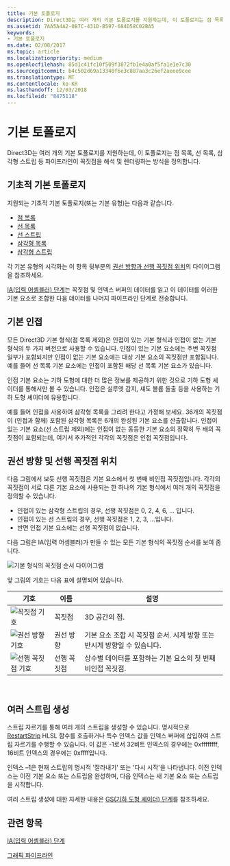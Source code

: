 ```yaml
---
title: 기본 토폴로지
description: Direct3D는 여러 개의 기본 토폴로지를 지원하는데, 이 토폴로지는 점 목록, 선 목록, 삼각형 스트립 등 파이프라인이 꼭짓점을 해석 및 렌더링하는 방식을 정의합니다.
ms.assetid: 7AA5A4A2-0B7C-431D-B597-684D58C02BA5
keywords:
- 기본 토폴로지
ms.date: 02/08/2017
ms.topic: article
ms.localizationpriority: medium
ms.openlocfilehash: 85d1c41fc10f509f3872fb1e4a0af5fa1e1e7c30
ms.sourcegitcommit: b4c502d69a13340f6e3c887aa3c26ef2aeee9cee
ms.translationtype: MT
ms.contentlocale: ko-KR
ms.lasthandoff: 12/03/2018
ms.locfileid: "8475118"
---
```

# <a name="primitive-topologies"></a>기본 토폴로지


Direct3D는 여러 개의 기본 토폴로지를 지원하는데, 이 토폴로지는 점 목록, 선 목록, 삼각형 스트립 등 파이프라인이 꼭짓점을 해석 및 렌더링하는 방식을 정의합니다.

## <a name="span-idprimitivetypesspanspan-idprimitivetypesspanspan-idprimitivetypesspanbasic-primitive-topologies"></a><span id="Primitive_Types"></span><span id="primitive_types"></span><span id="PRIMITIVE_TYPES"></span>기초적 기본 토폴로지


지원되는 기초적 기본 토폴로지(또는 기본 유형)는 다음과 같습니다.

-   [점 목록](point-lists.md)
-   [선 목록](line-lists.md)
-   [선 스트립](line-strips.md)
-   [삼각형 목록](triangle-lists.md)
-   [삼각형 스트립](triangle-strips.md)

각 기본 유형의 시각화는 이 항목 뒷부분의 [권선 방향과 선행 꼭짓점 위치](#winding-direction-and-leading-vertex-positions)의 다이어그램을 참조하세요.

[IA(입력 어셈블러) 단계](input-assembler-stage--ia-.md)는 꼭짓점 및 인덱스 버퍼의 데이터를 읽고 이 데이터를 이러한 기본 요소로 조합한 다음 데이터를 나머지 파이프라인 단계로 전송합니다.

## <a name="span-idprimitiveadjacencyspanspan-idprimitiveadjacencyspanspan-idprimitiveadjacencyspanprimitive-adjacency"></a><span id="Primitive_Adjacency"></span><span id="primitive_adjacency"></span><span id="PRIMITIVE_ADJACENCY"></span>기본 인접


모든 Direct3D 기본 형식(점 목록 제외)은 인접이 있는 기본 형식과 인접이 없는 기본 형식의 두 가지 버전으로 사용할 수 있습니다. 인접이 있는 기본 요소에는 주변 꼭짓점 일부가 포함되지만 인접이 없는 기본 요소에는 대상 기본 요소의 꼭짓점만 포함됩니다. 예를 들어 선 목록 기본 요소에는 인접이 포함된 해당 선 목록 기본 요소가 있습니다.

인접 기본 요소는 기하 도형에 대한 더 많은 정보를 제공하기 위한 것으로 기하 도형 셰이더를 통해서만 볼 수 있습니다. 인접은 실루엣 감지, 섀도 볼륨 돌출 등을 사용하는 기하 도형 셰이더에 유용합니다.

예를 들어 인접을 사용하여 삼각형 목록을 그리려 한다고 가정해 보세요. 36개의 꼭짓점이 (인접과 함께) 포함된 삼각형 목록은 6개의 완성된 기본 요소를 산출합니다. 인접이 있는 기본 요소(선 스트립 제외)에는 인접이 없는 동등한 기본 요소의 정확히 두 배의 꼭짓점이 포함되는데, 여기서 추가적인 각각의 꼭짓점은 인접 꼭짓점입니다.

## <a name="span-idwindingdirectionandleadingvertexpositionsspanspan-idwindingdirectionandleadingvertexpositionsspanspan-idwindingdirectionandleadingvertexpositionsspanspan-idwinding-direction-and-leading-vertex-positionsspanwinding-direction-and-leading-vertex-positions"></a><span id="Winding_Direction_and_Leading_Vertex_Positions"></span><span id="winding_direction_and_leading_vertex_positions"></span><span id="WINDING_DIRECTION_AND_LEADING_VERTEX_POSITIONS"></span><span id="winding-direction-and-leading-vertex-positions"></span>권선 방향 및 선행 꼭짓점 위치


다음 그림에서 보듯 선행 꼭짓점은 기본 요소에서 첫 번째 비인접 꼭짓점입니다. 각각의 꼭짓점이 서로 다른 기본 요소에 사용되는 한 하나의 기본 형식에서 여러 개의 꼭짓점을 정의할 수 있습니다.

-   인접이 있는 삼각형 스트립의 경우, 선행 꼭짓점은 0, 2, 4, 6, ... 입니다.
-   인접이 있는 선 스트립의 경우, 선행 꼭짓점은 1, 2, 3, ...입니다.
-   반면 인접 기본 요소에는 선행 꼭짓점이 없습니다.

다음 그림은 IA(입력 어셈블러)가 만들 수 있는 모든 기본 형식의 꼭짓점 순서를 보여 줍니다.

![기본 형식의 꼭짓점 순서 다이어그램](images/d3d10-primitive-topologies.png)

앞 그림의 기호는 다음 표에 설명되어 있습니다.

| 기호                                                                                   | 이름              | 설명                                                                         |
|------------------------------------------------------------------------------------------|-------------------|-------------------------------------------------------------------------------------|
| ![꼭짓점 기호](images/d3d10-primitive-topologies-vertex.png)                     | 꼭짓점            | 3D 공간의 점.                                                                |
| ![권선 방향 기호](images/d3d10-primitive-topologies-winding-direction.png) | 권선 방향 | 기본 요소 조합 시 꼭짓점 순서. 시계 방향 또는 반시계 방향일 수 있습니다. |
| ![선행 꼭짓점 기호](images/d3d10-primitive-topologies-leading-vertex.png)       | 선행 꼭짓점    | 상수별 데이터를 포함하는 기본 요소의 첫 번째 비인접 꼭짓점.       |

 

## <a name="span-idgeneratingmultiplestripsspanspan-idgeneratingmultiplestripsspanspan-idgeneratingmultiplestripsspangenerating-multiple-strips"></a><span id="Generating_Multiple_Strips"></span><span id="generating_multiple_strips"></span><span id="GENERATING_MULTIPLE_STRIPS"></span>여러 스트립 생성


스트립 자르기를 통해 여러 개의 스트립을 생성할 수 있습니다. 명시적으로 [RestartStrip](https://msdn.microsoft.com/library/windows/desktop/bb509660) HLSL 함수를 호출하거나 특수 인덱스 값을 인덱스 버퍼에 삽입하여 스트립 자르기를 수행할 수 있습니다. 이 값은 -1로서 32비트 인덱스의 경우에는 0xffffffff, 16비트 인덱스의 경우에는 0xffff입니다.

인덱스 –1은 현재 스트립의 명시적 '잘라내기' 또는 '다시 시작'을 나타냅니다. 이전 인덱스는 이전 기본 요소 또는 스트립을 완성하며, 다음 인덱스는 새 기본 요소 또는 스트립을 시작합니다.

여러 스트립 생성에 대한 자세한 내용은 [GS(기하 도형 셰이더) 단계](geometry-shader-stage--gs-.md)를 참조하세요.

## <a name="span-idrelated-topicsspanrelated-topics"></a><span id="related-topics"></span>관련 항목


[IA(입력 어셈블러) 단계](input-assembler-stage--ia-.md)

[그래픽 파이프라인](graphics-pipeline.md)

 

 




